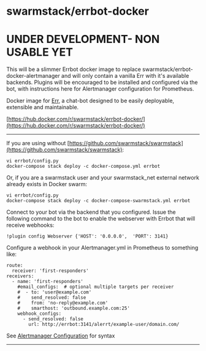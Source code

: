 # swarmstack/errbot-docker

# UNDER DEVELOPMENT- NON USABLE YET

This will be a slimmer Errbot docker image to replace swarmstack/errbot-docker-alertmanager and will only contain a vanilla Err with it's available backends. Plugins will be encouraged to be installed and configured via the bot, with instructions here for Alertmanager configuration for Prometheus.

Docker image for [Err](http://errbot.io), a chat-bot designed to be easily deployable, extensible and maintainable.

[https://hub.docker.com/r/swarmstack/errbot-docker/](https://hub.docker.com/r/swarmstack/errbot-docker/)

---
If you are using without [https://github.com/swarmstack/swarmstack](https://github.com/swarmstack/swarmstack):
```
vi errbot/config.py
docker-compose stack deploy -c docker-compose.yml errbot
```
Or, if you are a swarmstack user and your swarmstack_net external network already exists in Docker swarm:
```
vi errbot/config.py
docker-compose stack deploy -c docker-compose-swarmstack.yml errbot
```
Connect to your bot via the backend that you configured. Issue the following command to the bot to enable the webserver with Errbot that will receive webhooks:

    
    !plugin config Webserver {'HOST': '0.0.0.0',  'PORT': 3141}

Configure a webhook in your Alertmanager.yml in Prometheus to something like:
```
route:
  receiver: 'first-responders'
receivers:
  - name: 'first-responders'
    #email_configs:  # optional multiple targets per receiver
    #  - to: 'user@example.com'
    #    send_resolved: false
    #    from: 'no-reply@example.com'
    #    smarthost: 'outbound.example.com:25'
    webhook_configs:
      - send_resolved: false
        url: http://errbot:3141/alerrt/example-user/domain.com/
```
See [Alertmanager Configuration](https://prometheus.io/docs/alerting/configuration/) for syntax

---


